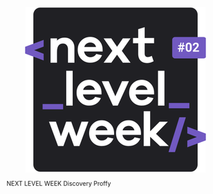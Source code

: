 <p align="center">
  <img src=https://github.com/Vinimoura/RocketSeat-NLW2_Discovery_Proffy/blob/master/nextlevelweek2.svg
       </p>
 
NEXT LEVEL WEEK Discovery Proffy
